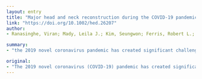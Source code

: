 ```yaml
---
layout: entry
title: "Major head and neck reconstruction during the COVID-19 pandemic: The University of Pittsburgh approach"
link: "https://doi.org/10.1002/hed.26207"
author:
- Ranasinghe, Viran; Mady, Leila J.; Kim, Seungwon; Ferris, Robert L.; Duvvuri, Umamaheswar; Johnson, Jonas T.; Solari, Mario G.; Sridharan, Shaum; Kubik, Mark

summary:
- "the 2019 novel coronavirus pandemic has created significant challenges to the delivery of care for patients with advanced head and neck cancer requiring multimodality therapy. Performing major head ablative surgery and reconstruction is a particular concern given the extended duration and aerosolizing nature of these cases. In this manuscript, we describe our surgical approach to provide timely reconstructive care and minimize infectious risk to the providers, patients, and families. This manuscript describes the surgical approach that minimizes infectious risk."

original:
- "The 2019 novel coronavirus (COVID-19) pandemic has created significant challenges to the delivery of care for patients with advanced head and neck cancer requiring multimodality therapy. Performing major head and neck ablative surgery and reconstruction is a particular concern given the extended duration and aerosolizing nature of these cases. In this manuscript, we describe our surgical approach to provide timely reconstructive care and minimize infectious risk to the providers, patients, and families."
---
```


